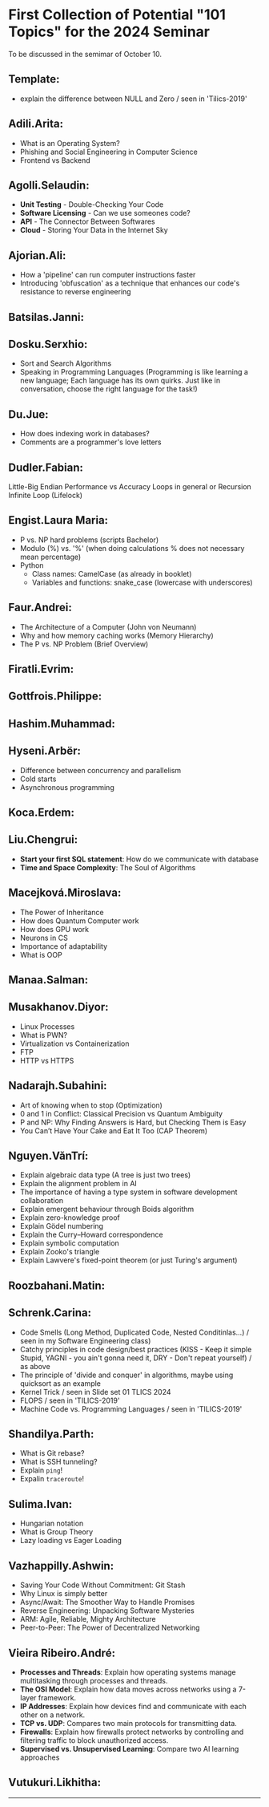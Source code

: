 # First Collection of Potential "101 Topics" for the 2024 Seminar

To be discussed in the semimar of October 10.

## Template:

- explain the difference between NULL and Zero / seen in 'Tilics-2019'


## Adili.Arita:
- What is an Operating System?
- Phishing and Social Engineering in Computer Science
- Frontend vs Backend


## Agolli.Selaudin:
- **Unit Testing** - Double-Checking Your Code
- **Software Licensing** - Can we use someones code?
- **API** - The Connector Between Softwares
- **Cloud** - Storing Your Data in the Internet Sky

## Ajorian.Ali:
-  How a 'pipeline' can run computer instructions faster
- Introducing 'obfuscation' as a technique that enhances our code's resistance to reverse engineering

## Batsilas.Janni:


## Dosku.Serxhio:

- Sort and Search Algorithms
- Speaking in Programming Languages (Programming is like learning a new language; Each language has its own quirks. Just like in conversation, choose the right language for the task!)



## Du.Jue:

- How does indexing work in databases? 
- Comments are a programmer's love letters

## Dudler.Fabian:

Little-Big Endian
Performance vs Accuracy
Loops in general or Recursion
Infinite Loop (Lifelock)


## Engist.Laura Maria:

- P vs. NP hard problems (scripts Bachelor)
- Modulo (%) vs. '%' (when doing calculations % does not necessary mean percentage)
- Python
  - Class names: CamelCase (as already in booklet)
  - Variables and functions: snake_case (lowercase with underscores)

## Faur.Andrei:

- The Architecture of a Computer (John von Neumann) 
- Why and how memory caching works (Memory Hierarchy) 
- The P vs. NP Problem (Brief Overview) 


## Firatli.Evrim:


## Gottfrois.Philippe:


## Hashim.Muhammad:


## Hyseni.Arbër:
- Difference between concurrency and parallelism
- Cold starts
- Asynchronous programming

## Koca.Erdem:


## Liu.Chengrui:
- **Start your first SQL statement**: How do we communicate with database
- **Time and Space Complexity**: The Soul of Algorithms


## Macejková.Miroslava:  
  - The Power of Inheritance
  - How does Quantum Computer work
  - How does GPU work
  - Neurons in CS
  - Importance of adaptability
  - What is OOP

## Manaa.Salman:


## Musakhanov.Diyor:
- Linux Processes 
- What is PWN?
- Virtualization vs Containerization
- FTP
- HTTP vs HTTPS

## Nadarajh.Subahini:
- Art of knowing when to stop (Optimization)
- 0 and 1 in Conflict: Classical Precision vs Quantum Ambiguity
- P and NP: Why Finding Answers is Hard, but Checking Them is Easy 
- You Can’t Have Your Cake and Eat It Too (CAP Theorem)

## Nguyen.VănTrí:
- Explain algebraic data type (A tree is just two trees)
- Explain the alignment problem in AI
- The importance of having a type system in software development collaboration
- Explain emergent behaviour through Boids algorithm
- Explain zero-knowledge proof
- Explain Gödel numbering
- Explain the Curry–Howard correspondence
- Explain symbolic computation
- Explain Zooko's triangle
- Explain Lawvere's fixed-point theorem (or just Turing's argument)

## Roozbahani.Matin:


## Schrenk.Carina:
- Code Smells (Long Method, Duplicated Code, Nested Conditinlas...) / seen in my Software Engineering class)
- Catchy principles in code design/best practices (KISS - Keep it simple Stupid, YAGNI - you ain't gonna need it, DRY - Don't repeat yourself) / as above
- The principle of 'divide and conquer' in algorithms, maybe using quicksort as an example
- Kernel Trick / seen in Slide set 01 TLICS 2024
- FLOPS / seen in 'TILICS-2019' 
- Machine Code vs. Programming Languages / seen in 'TILICS-2019' 

## Shandilya.Parth:

- What is Git rebase?
- What is SSH tunneling?
- Explain `ping`!
- Expalin `traceroute`!

## Sulima.Ivan:

- Hungarian notation
- What is Group Theory
- Lazy loading vs Eager Loading

## Vazhappilly.Ashwin:
- Saving Your Code Without Commitment: Git Stash 
- Why Linux is simply better
- Async/Await: The Smoother Way to Handle Promises
- Reverse Engineering: Unpacking Software Mysteries 
- ARM: Agile, Reliable, Mighty Architecture
- Peer-to-Peer: The Power of Decentralized Networking


## Vieira Ribeiro.André:
- **Processes and Threads**: Explain how operating systems manage multitasking through processes and threads. 
- **The OSI Model**: Explain how data moves across networks using a 7-layer framework.
- **IP Addresses**: Explain how devices find and communicate with each other on a network.
- **TCP vs. UDP**: Compares two main protocols for transmitting data.
- **Firewalls**: Explain how firewalls protect networks by controlling and filtering traffic to block unauthorized access.
- **Supervised vs. Unsupervised Learning**: Compare two AI learning approaches

## Vutukuri.Likhitha:

---
